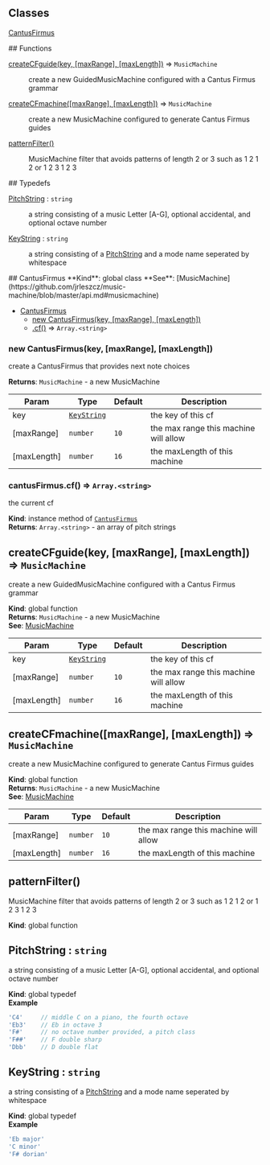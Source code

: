 ## Classes
<dl>
<dt><a href="#CantusFirmus">CantusFirmus</a></dt>
<dd></dd>
</dl>
## Functions
<dl>
<dt><a href="#createCFguide">createCFguide(key, [maxRange], [maxLength])</a> ⇒ <code>MusicMachine</code></dt>
<dd><p>create a new GuidedMusicMachine configured with a Cantus Firmus grammar</p>
</dd>
<dt><a href="#createCFmachine">createCFmachine([maxRange], [maxLength])</a> ⇒ <code>MusicMachine</code></dt>
<dd><p>create a new MusicMachine configured to generate Cantus Firmus guides</p>
</dd>
<dt><a href="#patternFilter">patternFilter()</a></dt>
<dd><p>MusicMachine filter that avoids patterns of length 2 or 3
such as 1 2 1 2 or 1 2 3 1 2 3</p>
</dd>
</dl>
## Typedefs
<dl>
<dt><a href="#PitchString">PitchString</a> : <code>string</code></dt>
<dd><p>a string consisting of a music Letter [A-G], optional accidental,
                                and optional octave number</p>
</dd>
<dt><a href="#KeyString">KeyString</a> : <code>string</code></dt>
<dd><p>a string consisting of a <a href="#PitchString">PitchString</a> and a mode name
                              seperated by whitespace</p>
</dd>
</dl>
<a name="CantusFirmus"></a>
## CantusFirmus
**Kind**: global class  
**See**: [MusicMachine](https://github.com/jrleszcz/music-machine/blob/master/api.md#musicmachine)  

* [CantusFirmus](#CantusFirmus)
  * [new CantusFirmus(key, [maxRange], [maxLength])](#new_CantusFirmus_new)
  * [.cf()](#CantusFirmus+cf) ⇒ <code>Array.&lt;string&gt;</code>

<a name="new_CantusFirmus_new"></a>
### new CantusFirmus(key, [maxRange], [maxLength])
create a CantusFirmus that provides next note choices

**Returns**: <code>MusicMachine</code> - a new MusicMachine  

| Param | Type | Default | Description |
| --- | --- | --- | --- |
| key | <code>[KeyString](#KeyString)</code> |  | the key of this cf |
| [maxRange] | <code>number</code> | <code>10</code> | the max range this machine will allow |
| [maxLength] | <code>number</code> | <code>16</code> | the maxLength of this machine |

<a name="CantusFirmus+cf"></a>
### cantusFirmus.cf() ⇒ <code>Array.&lt;string&gt;</code>
the current cf

**Kind**: instance method of <code>[CantusFirmus](#CantusFirmus)</code>  
**Returns**: <code>Array.&lt;string&gt;</code> - an array of pitch strings  
<a name="createCFguide"></a>
## createCFguide(key, [maxRange], [maxLength]) ⇒ <code>MusicMachine</code>
create a new GuidedMusicMachine configured with a Cantus Firmus grammar

**Kind**: global function  
**Returns**: <code>MusicMachine</code> - a new MusicMachine  
**See**: [MusicMachine](https://github.com/jrleszcz/music-machine/blob/master/api.md#musicmachine)  

| Param | Type | Default | Description |
| --- | --- | --- | --- |
| key | <code>[KeyString](#KeyString)</code> |  | the key of this cf |
| [maxRange] | <code>number</code> | <code>10</code> | the max range this machine will allow |
| [maxLength] | <code>number</code> | <code>16</code> | the maxLength of this machine |

<a name="createCFmachine"></a>
## createCFmachine([maxRange], [maxLength]) ⇒ <code>MusicMachine</code>
create a new MusicMachine configured to generate Cantus Firmus guides

**Kind**: global function  
**Returns**: <code>MusicMachine</code> - a new MusicMachine  
**See**: [MusicMachine](https://github.com/jrleszcz/music-machine/blob/master/api.md#musicmachine)  

| Param | Type | Default | Description |
| --- | --- | --- | --- |
| [maxRange] | <code>number</code> | <code>10</code> | the max range this machine will allow |
| [maxLength] | <code>number</code> | <code>16</code> | the maxLength of this machine |

<a name="patternFilter"></a>
## patternFilter()
MusicMachine filter that avoids patterns of length 2 or 3
such as 1 2 1 2 or 1 2 3 1 2 3

**Kind**: global function  
<a name="PitchString"></a>
## PitchString : <code>string</code>
a string consisting of a music Letter [A-G], optional accidental,
                                and optional octave number

**Kind**: global typedef  
**Example**  
```js
'C4'     // middle C on a piano, the fourth octave
'Eb3'    // Eb in octave 3
'F#'     // no octave number provided, a pitch class
'F##'    // F double sharp
'Dbb'    // D double flat
```
<a name="KeyString"></a>
## KeyString : <code>string</code>
a string consisting of a [PitchString](#PitchString) and a mode name
                              seperated by whitespace

**Kind**: global typedef  
**Example**  
```js
'Eb major'
'C minor'
'F# dorian'
```
